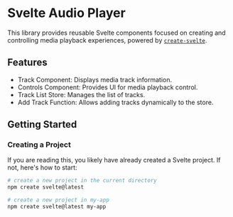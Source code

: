 # Svelte Audio Player

This library provides reusable Svelte components focused on creating and controlling media playback experiences, powered by [`create-svelte`](https://github.com/sveltejs/kit/tree/main/packages/create-svelte).

## Features

- Track Component: Displays media track information.
- Controls Component: Provides UI for media playback control.
- Track List Store: Manages the list of tracks.
- Add Track Function: Allows adding tracks dynamically to the store.

## Getting Started

### Creating a Project

If you are reading this, you likely have already created a Svelte project. If not, here's how to start:

```bash
# create a new project in the current directory
npm create svelte@latest

# create a new project in my-app
npm create svelte@latest my-app
```
